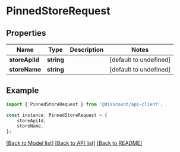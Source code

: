 # PinnedStoreRequest


## Properties

Name | Type | Description | Notes
------------ | ------------- | ------------- | -------------
**storeApiId** | **string** |  | [default to undefined]
**storeName** | **string** |  | [default to undefined]

## Example

```typescript
import { PinnedStoreRequest } from '@disscount/api-client';

const instance: PinnedStoreRequest = {
    storeApiId,
    storeName,
};
```

[[Back to Model list]](../README.md#documentation-for-models) [[Back to API list]](../README.md#documentation-for-api-endpoints) [[Back to README]](../README.md)
